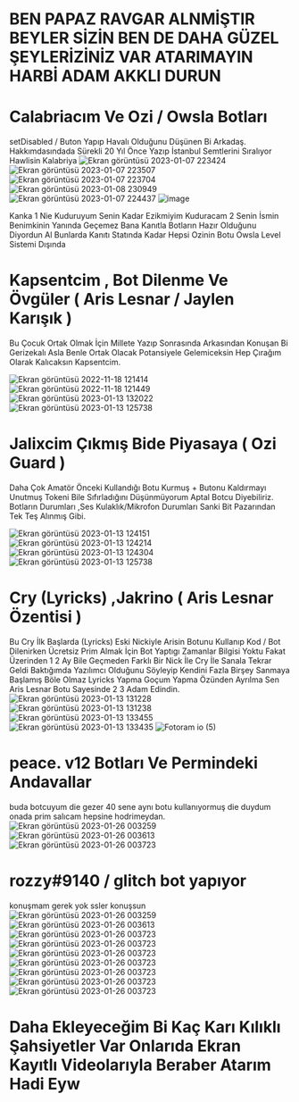 # BEN PAPAZ RAVGAR ALNMİŞTIR BEYLER SİZİN BEN DE DAHA GÜZEL ŞEYLERİZİNİZ VAR ATARIMAYIN HARBİ ADAM AKKLI DURUN

# Calabriacım Ve Ozi / Owsla Botları
setDisabled / Buton Yapıp Havalı Olduğunu Düşünen Bi Arkadaş.
Hakkımdasındada Sürekli 20 Yıl Önce Yazıp İstanbul Semtlerini Sıralıyor Hawlisin Kalabriya
![Ekran görüntüsü 2023-01-07 223424](https://user-images.githubusercontent.com/97904458/212295842-cf8a8887-332c-4612-8321-c371dcdfb0b9.png)
![Ekran görüntüsü 2023-01-07 223507](https://user-images.githubusercontent.com/97904458/212295855-1ceb07e4-6b57-4020-97fa-1665d336902b.png)
![Ekran görüntüsü 2023-01-07 223704](https://user-images.githubusercontent.com/97904458/212295863-092bb0ff-6827-4a74-b22a-b6414e1a6839.png)
![Ekran görüntüsü 2023-01-08 230949](https://user-images.githubusercontent.com/97904458/212295874-905ed89a-2a74-4fc1-8e37-7c13f01f71f5.png)
![Ekran görüntüsü 2023-01-07 224437](https://user-images.githubusercontent.com/97904458/212295878-0c9036df-ff1e-4696-84ac-82a255c7e682.png)
![image](https://user-images.githubusercontent.com/97904458/212389228-9ec4b31d-5049-4cbd-90ae-e59f60a1cb84.png)
 
Kanka 1 Nie Kuduruyum Senin Kadar Ezikmiyim Kuduracam 2 Senin İsmin Benimkinin Yanında Geçemez Bana Kanıtla Botların Hazır Olduğunu Diyordun Al Bunlarda Kanıtı Statında Kadar Hepsi Ozinin Botu Owsla Level Sistemi Dışında


# Kapsentcim , Bot Dilenme Ve Övgüler ( Aris Lesnar / Jaylen Karışık )
Bu Çocuk Ortak Olmak İçin Millete Yazıp Sonrasında Arkasından Konuşan Bi Gerizekalı Asla Benle Ortak Olacak Potansiyele Gelemiceksin Hep Çırağım Olarak Kalıcaksın Kapsentcim.

![Ekran görüntüsü 2022-11-18 121414](https://user-images.githubusercontent.com/97904458/212296678-df36fa9e-6f9c-409c-808b-02f1f6263cb2.png)
![Ekran görüntüsü 2022-11-18 121449](https://user-images.githubusercontent.com/97904458/212296718-d98b6a77-f8ee-4b3e-a05e-ff9dd61842d2.png)
![Ekran görüntüsü 2023-01-13 132022](https://user-images.githubusercontent.com/97904458/212296894-3ca5cd5a-bca3-4640-871c-f302378faec4.png)
![Ekran görüntüsü 2023-01-13 125738](https://user-images.githubusercontent.com/97904458/212297397-4f8edb6f-23a3-4fcc-8022-bdae1de0f7b8.png)

# Jalixcim Çıkmış Bide Piyasaya ( Ozi Guard )
Daha Çok Amatör Önceki Kullandığı Botu Kurmuş + Butonu Kaldırmayı Unutmuş Tokeni Bile Sıfırladığını Düşünmüyorum Aptal Botcu Diyebiliriz.
Botların Durumları ,Ses Kulaklık/Mikrofon Durumları Sanki Bit Pazarından Tek Teş Alınmış Gibi.

![Ekran görüntüsü 2023-01-13 124151](https://user-images.githubusercontent.com/97904458/212297360-a2905e7f-2986-4510-9511-c6f07f2f106b.png)
![Ekran görüntüsü 2023-01-13 124214](https://user-images.githubusercontent.com/97904458/212297373-bc966c0f-688f-4f7e-a704-715b62aea0f7.png)
![Ekran görüntüsü 2023-01-13 124304](https://user-images.githubusercontent.com/97904458/212297380-2dcb5966-0848-458f-be06-3d88b00f7516.png)
![Ekran görüntüsü 2023-01-13 125738](https://user-images.githubusercontent.com/97904458/212297397-4f8edb6f-23a3-4fcc-8022-bdae1de0f7b8.png)

# Cry (Lyricks) ,Jakrino ( Aris Lesnar Özentisi )
Bu Cry İlk Başlarda (Lyricks) Eski Nickiyle Arisin Botunu Kullanıp Kod / Bot Dilenirken Ücretsiz Prim Almak İçin Bot Yaptıgı Zamanlar Bilgisi Yoktu Fakat Üzerinden 1 2 Ay Bile Geçmeden Farklı Bir Nick İle Cry İle Sanala Tekrar Geldi Baktığımda Yazılımcı Olduğunu Söyleyip Kendini Fazla Birşey Sanmaya Başlamış Böle Olmaz Lyricks Yapma Goçum Yapma Özünden Ayrılma Sen Aris Lesnar Botu Sayesinde 2 3 Adam Edindin.
![Ekran görüntüsü 2023-01-13 131228](https://user-images.githubusercontent.com/97904458/212300641-7f4223ae-acd0-45ae-ad81-d6205128bb21.png)
![Ekran görüntüsü 2023-01-13 131238](https://user-images.githubusercontent.com/97904458/212300647-d98e8831-bbe2-4047-9614-45561d6ec55a.png)
![Ekran görüntüsü 2023-01-13 133455](https://user-images.githubusercontent.com/97904458/212300752-9110e105-9025-4ba8-8928-fe59456bda94.png)
![Ekran görüntüsü 2023-01-13 133435](https://user-images.githubusercontent.com/97904458/212300748-f25dc700-b074-4bc8-b8b7-8757b591d4a2.png)
![Fotoram io (5)](https://user-images.githubusercontent.com/97904458/212300768-9de72db0-1f76-4815-82b8-9d500aa7055c.jpg)

# peace. v12 Botları Ve Permindeki Andavallar
buda botcuyum die gezer 40 sene aynı botu kullanıyormuş die duydum onada prim salıcam hepsine hodrimeydan.
![Ekran görüntüsü 2023-01-26 003259](https://user-images.githubusercontent.com/97904458/214697395-d36b97a9-c915-46ca-8a5c-782fb9d5c073.png)
![Ekran görüntüsü 2023-01-26 003613](https://user-images.githubusercontent.com/97904458/214697405-74361b04-7191-4df8-9a73-d677ed27b2b7.png)
![Ekran görüntüsü 2023-01-26 003723](https://user-images.githubusercontent.com/97904458/214697420-d2b81ae5-7d67-4858-8309-f4e367e8beb1.png)


# rozzy#9140 / glitch bot yapıyor
konuşmam gerek yok ssler konuşsun
![Ekran görüntüsü 2023-01-26 003259](https://media.discordapp.net/attachments/1069214231532163172/1069316836606365716/image.png?width=428&height=299)
![Ekran görüntüsü 2023-01-26 003613](https://media.discordapp.net/attachments/1069214231532163172/1069316953363198073/image.png?width=346&height=397)
![Ekran görüntüsü 2023-01-26 003723](https://media.discordapp.net/attachments/1069214231532163172/1069317048305459200/image.png?width=283&height=154)
![Ekran görüntüsü 2023-01-26 003723](https://media.discordapp.net/attachments/1069214231532163172/1069318495067721749/image.png?width=468&height=110)
![Ekran görüntüsü 2023-01-26 003723](https://media.discordapp.net/attachments/1069214231532163172/1069318989777477632/image.png?width=967&height=314)
![Ekran görüntüsü 2023-01-26 003723](https://media.discordapp.net/attachments/1069214231532163172/1069319493320454144/image.png?width=555&height=109)
![Ekran görüntüsü 2023-01-26 003723](https://media.discordapp.net/attachments/1069214231532163172/1069317975041134683/image.png?width=432&height=334)
![Ekran görüntüsü 2023-01-26 003723](https://media.discordapp.net/attachments/1069214231532163172/1069317775887179796/image.png?width=437&height=212)
![Ekran görüntüsü 2023-01-26 003723](https://media.discordapp.net/attachments/1069214231532163172/1069318216494620763/image.png?width=489&height=98)



# Daha Ekleyeceğim Bi Kaç Karı Kılıklı Şahsiyetler Var Onlarıda Ekran Kayıtlı Videolarıyla Beraber Atarım Hadi Eyw 

